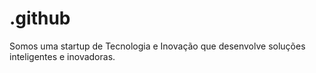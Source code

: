 # .github
Somos uma startup de Tecnologia e Inovação que desenvolve soluções inteligentes e inovadoras.
